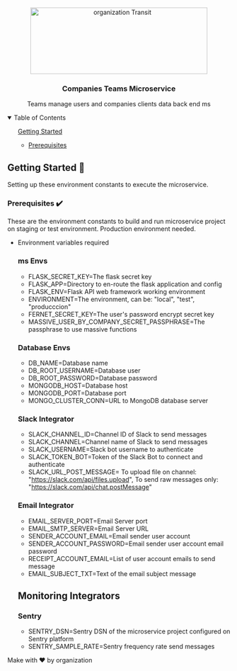 <!-- PROJECT LOGO -->
<br />
<p align="center">
	<img src ="https://cdn.organization.com/website1.0/menu/logo.svg" alt="organization Transit"
	width="400" height="150"
	/>

  <h3 align="center">Companies Teams Microservice</h3>

  <p align="center">
    Teams manage users and companies clients data back end ms
  </p>
</p>



<!-- TABLE OF CONTENTS -->
<details open="open">
  <summary>Table of Contents</summary>
  <ol>
      <a href="#getting-started">Getting Started</a>
      <ul>
        <li><a href="#prerequisites">Prerequisites</a></li>
      </ul>
  </ol>
</details>


<!-- GETTING STARTED -->
## Getting Started 🚀

Setting up these environment constants to execute the microservice.

### Prerequisites ✔️

These are the environment constants to build and run microservice project on staging or test environment.
Production environment needed.

* Environment variables required
  ### ms Envs
  - FLASK_SECRET_KEY=The flask secret key
  - FLASK_APP=Directory to en-route the flask application and config
  - FLASK_ENV=Flask API web framework working environment
  - ENVIRONMENT=The environment, can be: "local", "test", "producccion"
  - FERNET_SECRET_KEY=The user's password encrypt secret key
  - MASSIVE_USER_BY_COMPANY_SECRET_PASSPHRASE=The passphrase to use massive functions
  ### Database Envs
  - DB_NAME=Database name
  - DB_ROOT_USERNAME=Database user
  - DB_ROOT_PASSWORD=Database password
  - MONGODB_HOST=Database host
  - MONGODB_PORT=Database port
  - MONGO_CLUSTER_CONN=URL to MongoDB database server
  ### Slack Integrator
  - SLACK_CHANNEL_ID=Channel ID of Slack to send messages
  - SLACK_CHANNEL=Channel name of Slack to send messages
  - SLACK_USERNAME=Slack bot username to authenticate
  - SLACK_TOKEN_BOT=Token of the Slack Bot to connect and authenticate
  - SLACK_URL_POST_MESSAGE= To upload file on channel: "https://slack.com/api/files.upload",
                          To send raw messages only: "https://slack.com/api/chat.postMessage"
  ### Email Integrator
  - EMAIL_SERVER_PORT=Email Server port
  - EMAIL_SMTP_SERVER=Email Server URL
  - SENDER_ACCOUNT_EMAIL=Email sender user account
  - SENDER_ACCOUNT_PASSWORD=Email sender user account email password
  - RECEIPT_ACCOUNT_EMAIL=List of user account emails to send message
  - EMAIL_SUBJECT_TXT=Text of the email subject message
  ## Monitoring Integrators
  ### Sentry
  - SENTRY_DSN=Sentry DSN of the microservice project configured on Sentry platform
  - SENTRY_SAMPLE_RATE=Sentry frequency rate send messages


Make with ❤️ by organization
